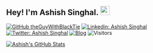 ## Hey! I'm Ashish Singhal. <img src="https://media.giphy.com/media/hvRJCLFzcasrR4ia7z/giphy.gif" width="25px">

[![GitHub theGuyWithBlackTie](https://img.shields.io/github/followers/theGuyWithBlackTie?label=follow&style=social)](https://github.com/theGuyWithBlackTie)
[![Linkedin: Ashish Singhal](https://img.shields.io/badge/-Ashish%20Singhal-blue?style=flat-square&logo=Linkedin&logoColor=white&link=https://www.linkedin.com/in/aasinghal/)](https://www.linkedin.com/in/aasinghal/)
[![Twitter: Ashish Singhal](https://img.shields.io/twitter/follow/guywithblacktie?style=social)](https://twitter.com/guywithblacktie)
[![Blog](https://img.shields.io/badge/Blogger-FF5722?style=for-the-badge&logo=blogger&logoColor=white)](https://theguywithblacktie.github.io/kernel/)
![Visitors](https://visitor-badge.glitch.me/badge?page_id=theGuyWithBlackTie&left_color=gray&right_color=blue)

[![Ashish's GitHub Stats](https://github-readme-stats.vercel.app/api?username=theGuyWithBlackTie&hide=prs,issues,contribs&count_private=true&show_icons=true&theme=calm)](https://github.com/theGuyWithBlackTie/github-readme-stats)

<!--
**theGuyWithBlackTie/theGuyWithBlackTie** is a ✨ _special_ ✨ repository because its `README.md` (this file) appears on your GitHub profile.

Here are some ideas to get you started:

- 🔭 I’m currently working on ...
- 🌱 I’m currently learning ...
- 👯 I’m looking to collaborate on ...
- 🤔 I’m looking for help with ...
- 💬 Ask me about ...
- 📫 How to reach me: ...
- 😄 Pronouns: ...
- ⚡ Fun fact: ...
-->
